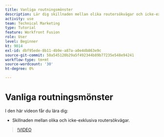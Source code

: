 ```yaml
---
title: Vanliga routningsmönster
description: Lär dig skillnaden mellan olika routersökvägar och icke-exklusiva sökvägar i [!DNL Adobe Workfront Fusion].
activity: use
team: Technical Marketing
type: Tutorial
feature: Workfront Fusion
role: User
level: Beginner
kt: 9014
exl-id: dbf95ede-8b11-4b9e-a87a-a0e4db863e9c
source-git-commit: 58a545120b29a5f492344b89b77235e548e94241
workflow-type: tm+mt
source-wordcount: '30'
ht-degree: 0%

---
```


# Vanliga routningsmönster

I den här videon får du lära dig:

* Skillnaden mellan olika och icke-exklusiva routersökvägar.

>[!VIDEO](https://video.tv.adobe.com/v/335273/?quality=12)

